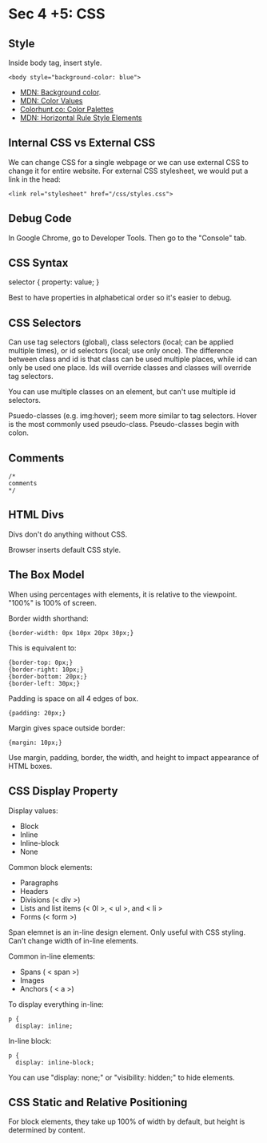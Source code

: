 # Sec 4 +5: CSS

## Style

Inside body tag, insert style. 

```
<body style="background-color: blue">
```

* [MDN: Background color](https://developer.mozilla.org/en-US/docs/Web/CSS/background-color). 
* [MDN: Color Values](https://developer.mozilla.org/en-US/docs/Web/CSS/color_value)
* [Colorhunt.co: Color Palettes](colorhunt.co)
* [MDN: Horizontal Rule Style Elements](https://developer.mozilla.org/en-US/docs/Web/CSS/border-style)

## Internal CSS vs External CSS

We can change CSS for a single webpage or we can use external CSS to change it for entire website. For external CSS stylesheet, we would put a link in the head:

```
<link rel="stylesheet" href="/css/styles.css">
```

## Debug Code

In Google Chrome, go to Developer Tools. Then go to the "Console" tab. 

## CSS Syntax

selector { property: value; }

Best to have properties in alphabetical order so it's easier to debug. 

## CSS Selectors

Can use tag selectors (global), class selectors (local; can be applied multiple times), or id selectors (local; use only once). The difference between class and id is that class can be used multiple places, while id can only be used one place. Ids will override classes and classes will override tag selectors. 

You can use multiple classes on an element, but can't use multiple id selectors. 

Psuedo-classes (e.g. img:hover); seem more similar to tag selectors. Hover is the most commonly used pseudo-class. Pseudo-classes begin with colon. 

## Comments

```
/*
comments
*/
```
## HTML Divs

Divs don't do anything without CSS. 

Browser inserts default CSS style. 

## The Box Model

When using percentages with elements, it is relative to the viewpoint. "100%" is 100% of screen. 

Border width shorthand:

```
{border-width: 0px 10px 20px 30px;}
```

This is equivalent to:

```
{border-top: 0px;}
{border-right: 10px;}
{border-bottom: 20px;}
{border-left: 30px;}
```

Padding is space on all 4 edges of box. 

```
{padding: 20px;}
```

Margin gives space outside border:
```
{margin: 10px;}
```

Use margin, padding, border, the width, and height to impact appearance of HTML boxes. 

## CSS Display Property

Display values:

* Block
* Inline
* Inline-block
* None

Common block elements:

* Paragraphs 
* Headers
* Divisions (< div >)
* Lists and list items (< 0l >, < ul >, and < li >
* Forms (< form >)

Span elemnet is an in-line design element. Only useful with CSS styling. Can't change width of in-line elements. 

Common in-line elements:

* Spans ( < span >)
* Images
* Anchors ( < a >)

To display everything in-line:

```
p {
  display: inline;
```

In-line block:

```
p {
  display: inline-block;
```

You can use "display: none;" or "visibility: hidden;" to hide elements. 

## CSS Static and Relative Positioning

For block elements, they take up 100% of width by default, but height is determined by content. 



